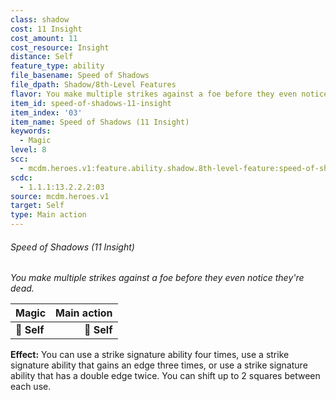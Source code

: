 ```yaml
---
class: shadow
cost: 11 Insight
cost_amount: 11
cost_resource: Insight
distance: Self
feature_type: ability
file_basename: Speed of Shadows
file_dpath: Shadow/8th-Level Features
flavor: You make multiple strikes against a foe before they even notice they're dead.
item_id: speed-of-shadows-11-insight
item_index: '03'
item_name: Speed of Shadows (11 Insight)
keywords:
  - Magic
level: 8
scc:
  - mcdm.heroes.v1:feature.ability.shadow.8th-level-feature:speed-of-shadows-11-insight
scdc:
  - 1.1.1:13.2.2.2:03
source: mcdm.heroes.v1
target: Self
type: Main action
---
```


###### Speed of Shadows (11 Insight)

*You make multiple strikes against a foe before they even notice they're dead.*

| **Magic**   | **Main action** |
| ----------- | --------------: |
| **📏 Self** |     **🎯 Self** |

**Effect:** You can use a strike signature ability four times, use a strike signature ability that gains an edge three times, or use a strike signature ability that has a double edge twice. You can shift up to 2 squares between each use.
